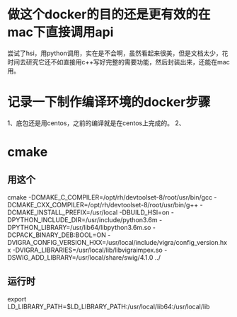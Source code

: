 # 做这个docker的目的还是更有效的在mac下直接调用api
尝试了hsi，用python调用，实在是不会啊，虽然看起来很美，但是文档太少，花时间去研究它还不如直接用c++写好完整的需要功能，然后封装出来，还能在mac用。

# 记录一下制作编译环境的docker步骤

1、底包还是用centos，之前的编译就是在centos上完成的。
2、

# cmake
## 用这个
cmake -DCMAKE_C_COMPILER=/opt/rh/devtoolset-8/root/usr/bin/gcc -DCMAKE_CXX_COMPILER=/opt/rh/devtoolset-8/root/usr/bin/g++ -DCMAKE_INSTALL_PREFIX=/usr/local -DBUILD_HSI=on -DPYTHON_INCLUDE_DIR=/usr/include/python3.6m -DPYTHON_LIBRARY=/usr/lib64/libpython3.6m.so -DCPACK_BINARY_DEB:BOOL=ON -DVIGRA_CONFIG_VERSION_HXX=/usr/local/include/vigra/config_version.hxx -DVIGRA_LIBRARIES=/usr/local/lib/libvigraimpex.so -DSWIG_ADD_LIBRARY=/usr/local/share/swig/4.1.0 ../

## 运行时
export LD_LIBRARY_PATH=$LD_LIBRARY_PATH:/usr/local/lib64:/usr/local/lib